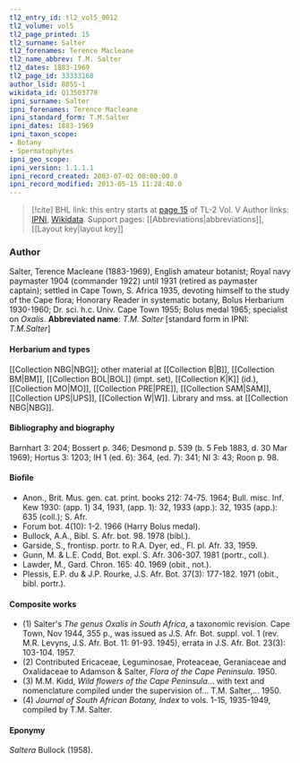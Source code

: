 ```yaml
---
tl2_entry_id: tl2_vol5_0012
tl2_volume: vol5
tl2_page_printed: 15
tl2_surname: Salter
tl2_forenames: Terence Macleane
tl2_name_abbrev: T.M. Salter
tl2_dates: 1883-1969
tl2_page_id: 33333168
author_lsid: 8855-1
wikidata_id: Q13503778
ipni_surname: Salter
ipni_forenames: Terence Macleane
ipni_standard_form: T.M.Salter
ipni_dates: 1883-1969
ipni_taxon_scope: 
- Botany
- Spermatophytes
ipni_geo_scope: 
ipni_version: 1.1.1.1
ipni_record_created: 2003-07-02 00:00:00.0
ipni_record_modified: 2013-05-15 11:28:40.0
---
```


> [!cite] BHL link: this entry starts at [page 15](https://www.biodiversitylibrary.org/page/33333168) of TL-2 Vol. V
> Author links: [IPNI](https://www.ipni.org/a/8855-1), [Wikidata](https://www.wikidata.org/wiki/Q13503778). Support pages: [[Abbreviations|abbreviations]], [[Layout key|layout key]]

### Author

Salter, Terence Macleane (1883-1969), English amateur botanist; Royal navy paymaster 1904 (commander 1922) until 1931 (retired as paymaster captain); settled in Cape Town, S. Africa 1935, devoting himself to the study of the Cape flora; Honorary Reader in systematic botany, Bolus Herbarium 1930-1960; Dr. sci. h.c. Univ. Cape Town 1955; Bolus medal 1965; specialist on *Oxalis*. 
**Abbreviated name**: *T.M. Salter* \[standard form in IPNI: *T.M.Salter*\]

#### Herbarium and types

[[Collection NBG|NBG]]; other material at [[Collection B|B]], [[Collection BM|BM]], [[Collection BOL|BOL]] (impt. set), [[Collection K|K]] (id.), [[Collection MO|MO]], [[Collection PRE|PRE]], [[Collection SAM|SAM]], [[Collection UPS|UPS]], [[Collection W|W]]. Library and mss. at [[Collection NBG|NBG]].

#### Bibliography and biography

Barnhart 3: 204; Bossert p. 346; Desmond p. 539 (b. 5 Feb 1883, d. 30 Mar 1969); Hortus 3: 1203; IH 1 (ed. 6): 364, (ed. 7): 341; NI 3: 43; Roon p. 98.

#### Biofile

- Anon., Brit. Mus. gen. cat. print. books 212: 74-75. 1964; Bull. misc. Inf. Kew 1930: (app. 1) 34, 1931, (app. 1): 32, 1933 (app.): 32, 1935 (app.): 635 (coll.); S. Afr.
- Forum bot. 4(10): 1-2. 1966 (Harry Bolus medal).
- Bullock, A.A., Bibl. S. Afr. bot. 98. 1978 (bibl.).
- Garside, S., frontisp. portr. to R.A. Dyer, ed., Fl. pl. Afr. 33, 1959.
- Gunn, M. & L.E. Codd, Bot. expl. S. Afr. 306-307. 1981 (portr., coll.).
- Lawder, M., Gard. Chron. 165: 40. 1969 (obit., not.).
- Plessis, E.P. du & J.P. Rourke, J.S. Afr. Bot. 37(3): 177-182. 1971 (obit., bibl. portr.).

#### Composite works

- (1) Salter's *The genus Oxalis in South Africa*, a taxonomic revision. Cape Town, Nov 1944, 355 p., was issued as J.S. Afr. Bot. suppl. vol. 1 (rev. M.R. Levyns, J.S. Afr. Bot. 11: 91-93. 1945), errata in J.S. Afr. Bot. 23(3): 103-104. 1957.
- (2) Contributed Ericaceae, Leguminosae, Proteaceae, Geraniaceae and Oxalidaceae to Adamson & Salter, *Flora of the Cape Peninsula*. 1950.
- (3) M.M. Kidd, *Wild flowers of the Cape Peninsula*... with text and nomenclature compiled under the supervision of... T.M. Salter,... 1950.
- (4) *Journal of South African Botany, Index* to vols. 1-15, 1935-1949, compiled by T.M. Salter.

#### Eponymy

*Saltera* Bullock (1958).

